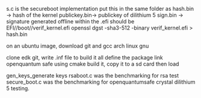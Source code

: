 s.c is the secureboot implementation
put this in the same folder as
hash.bin -> hash of the kernel
publickey.bin-> publickey of dilithium 5
sign.bin -> signature generated offline
within the .efi should be EFI//boot//verif_kernel.efi
openssl dgst -sha3-512 -binary verif_kernel.efi > hash.bin

on an ubuntu image, download git and gcc arch linux gnu

clone edk git, write .inf file to build it all
define the package
link openquantum safe using cmake
build it, copy it to a sd card then load

gen_keys_generate keys
rsaboot.c was the benchmarking for rsa test
secure_boot.c was the benchmarking for openquantumsafe crystal dilithium 5 testing.
